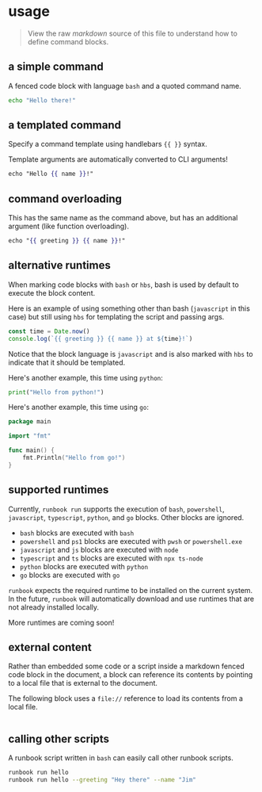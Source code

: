 # usage

> View the raw *markdown* source of this file to understand how to define command blocks.

## a simple command

A fenced code block with language `bash` and a quoted command name.

```bash "hello"
echo "Hello there!"
```

## a templated command

Specify a command template using handlebars `{{ }}` syntax.

Template arguments are automatically converted to CLI arguments!

```hbs "hello"
echo "Hello {{ name }}!"
```

## command overloading

This has the same name as the command above, but has an additional argument (like function overloading).

```hbs "hello"
echo "{{ greeting }} {{ name }}!"
```

## alternative runtimes

When marking code blocks with `bash` or `hbs`, bash is used by default to execute the block content.

Here is an example of using something other than bash (`javascript` in this case) but still using `hbs` for templating the script and passing args.

```javascript hbs "hello with time"
const time = Date.now()
console.log(`{{ greeting }} {{ name }} at ${time}!`)
```

Notice that the block language is `javascript` and is also marked with `hbs` to indicate that it should be templated.

Here's another example, this time using `python`:

```python "hello from python"
print("Hello from python!")
```

Here's another example, this time using `go`:

```go "hello from go"
package main

import "fmt"

func main() {
    fmt.Println("Hello from go!")
}
```

## supported runtimes

Currently, `runbook run` supports the execution of `bash`, `powershell`, `javascript`, `typescript`, `python`, and `go` blocks. Other blocks are ignored.

- `bash` blocks are executed with `bash`
- `powershell` and `ps1` blocks are executed with `pwsh` or `powershell.exe`
- `javascript` and `js` blocks are executed with `node`
- `typescript` and `ts` blocks are executed with `npx ts-node`
- `python` blocks are executed with `python`
- `go` blocks are executed with `go`

`runbook` expects the required runtime to be installed on the current system. In the future, `runbook` will automatically download and use runtimes that are not already installed locally.

More runtimes are coming soon!

## external content

Rather than embedded some code or a script inside a markdown fenced code block in the document, a block can reference its contents by pointing to a local file that is external to the document.

The following block uses a `file://` reference to load its contents from a local file.

```typescript "hello from an external file" file://src/features/hello.ts
```

## calling other scripts

A runbook script written in `bash` can easily call other runbook scripts.

```bash "calling other scripts"
runbook run hello
runbook run hello --greeting "Hey there" --name "Jim"
```
